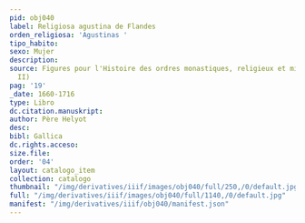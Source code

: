 ```yaml
---
pid: obj040
label: Religiosa agustina de Flandes
orden_religiosa: 'Agustinas '
tipo_habito:
sexo: Mujer
description:
source: Figures pour l'Histoire des ordres monastiques, religieux et militaires (tomo
  II)
pag: '19'
_date: 1660-1716
type: Libro
dc.citation.manuskript:
author: Père Helyot
desc:
bibl: Gallica
dc.rights.acceso:
size.file:
order: '04'
layout: catalogo_item
collection: catalogo
thumbnail: "/img/derivatives/iiif/images/obj040/full/250,/0/default.jpg"
full: "/img/derivatives/iiif/images/obj040/full/1140,/0/default.jpg"
manifest: "/img/derivatives/iiif/obj040/manifest.json"
---
```

